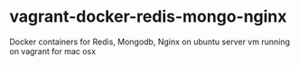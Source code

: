 # vagrant-docker-redis-mongo-nginx

Docker containers for Redis, Mongodb, Nginx on ubuntu server vm running on vagrant for mac osx
